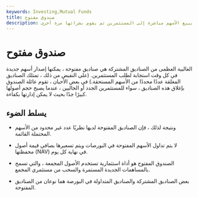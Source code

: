 ```yaml
---
keywords: Investing,Mutual Funds
title: صندوق مفتوح
description: الصندوق المفتوح هو صندوق مشترك يمكنه إصدار أسهم جديدة غير محدودة ، بسعر يومي على أساس صافي قيمة أصولهم. يقوم راعي الصندوق ببيع الأسهم مباشرة إلى المستثمرين ثم يقوم بشرائها مرة أخرى.
---
```


# صندوق مفتوح
الغالبية العظمى من الصناديق المشتركة هي صناديق مفتوحة ، يمكنها إصدار أسهم جديدة في كل وقت استجابة لطلب المستثمرين. (على النقيض من ذلك ، تمتلك الصناديق المغلقة عددًا محددًا من الأسهم المستحقة.) في بعض الأحيان ، تقوم عائلة الصندوق بإغلاق هذه الصناديق ، سواء للمستثمرين الجدد أو الحاليين ، عندما يصبح حجم أصولها كبيرًا جدًا بحيث لا يمكن إدارتها بكفاءة.

## يسلط الضوء

- ونتيجة لذلك ، فإن الصناديق المفتوحة لديها نظريًا عدد غير محدود من الأسهم المحتملة القائمة.

- لا يتم تداول الأسهم المفتوحة في البورصات ويتم تسعيرها بصافي قيمة أصول محفظتها (NAV) في نهاية كل يوم.

- الصندوق المفتوح هو أداة استثمارية تستخدم الأصول المجمعة ، والتي تسمح بالمساهمات الجديدة المستمرة والسحب من مستثمري المجمع.

- بعض الصناديق المشتركة والصناديق المتداولة في البورصة هما نوعان من الصناديق المفتوحة.

